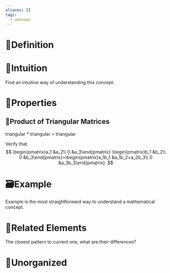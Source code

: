 ```yaml
---
aliases: []
tags:
  - unknown
---
```



# 📝Definition

# 🧠Intuition
Find an intuitive way of understanding this concept.

# 🌈Properties

## 🔴Product of Triangular Matrices

triangular * triangular = triangular

Verify that
$$
\begin{pmatrix}a_1 &a_2\\ 0 &a_3\end{pmatrix} \begin{pmatrix}b_1 &b_2\\ 0 &b_3\end{pmatrix}=\begin{pmatrix}a_1b_1 &a_1b_2+a_2b_3\\ 0 &a_3b_3\end{pmatrix}.
$$



# 🗃Example
Example is the most straightforward way to understand a mathematical concept.

# 🌱Related Elements
The closest pattern to current one, what are their differences?


# 🍂Unorganized